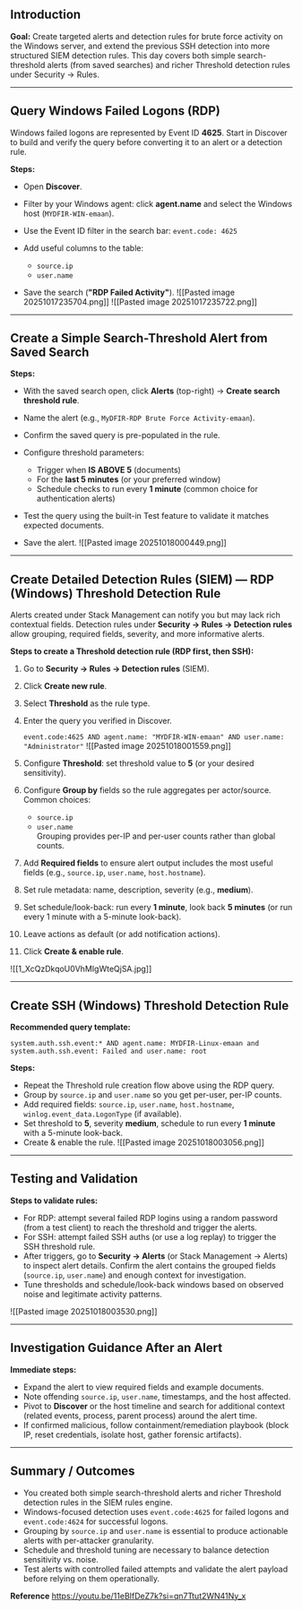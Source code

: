 
## Introduction

**Goal:** Create targeted alerts and detection rules for brute force activity on the Windows server, and extend the previous SSH detection into more structured SIEM detection rules. This day covers both simple search-threshold alerts (from saved searches) and richer Threshold detection rules under Security → Rules.

---

## Query Windows Failed Logons (RDP)

Windows failed logons are represented by Event ID **4625**. Start in Discover to build and verify the query before converting it to an alert or a detection rule.

**Steps:**

- Open **Discover**.
- Filter by your Windows agent: click **agent.name** and select the Windows host (`MYDFIR-WIN-emaan`).
- Use the Event ID filter in the search bar:
    `event.code: 4625`
    
- Add useful columns to the table:
    - `source.ip`
    - `user.name` 
    
- Save the search (**"RDP Failed Activity"**).
    ![[Pasted image 20251017235704.png]]
![[Pasted image 20251017235722.png]]
---

## Create a Simple Search-Threshold Alert from Saved Search

**Steps:**

- With the saved search open, click **Alerts** (top-right) → **Create search threshold rule**.
- Name the alert (e.g., `MyDFIR-RDP Brute Force Activity-emaan`).
- Confirm the saved query is pre-populated in the rule.
- Configure threshold parameters:
    
    - Trigger when **IS ABOVE 5** (documents)
    - For the **last 5 minutes** (or your preferred window)
    - Schedule checks to run every **1 minute** (common choice for authentication alerts)
    
- Test the query using the built-in Test feature to validate it matches expected documents.
- Save the alert.
![[Pasted image 20251018000449.png]]

---

## Create Detailed Detection Rules (SIEM) — RDP (Windows) Threshold Detection Rule


Alerts created under Stack Management can notify you but may lack rich contextual fields. Detection rules under **Security → Rules → Detection rules** allow grouping, required fields, severity, and more informative alerts.

**Steps to create a Threshold detection rule (RDP first, then SSH):**

1. Go to **Security → Rules → Detection rules** (SIEM).
2. Click **Create new rule**.
3. Select **Threshold** as the rule type.
4. Enter the query you verified in Discover. 
    
    `event.code:4625 AND agent.name: "MYDFIR-WIN-emaan" AND user.name: "Administrator"`
    ![[Pasted image 20251018001559.png]]
5. Configure **Threshold**: set threshold value to **5** (or your desired sensitivity).
6. Configure **Group by** fields so the rule aggregates per actor/source. Common choices:
    
    - `source.ip`
    - `user.name`  
        Grouping provides per-IP and per-user counts rather than global counts.
        
7. Add **Required fields** to ensure alert output includes the most useful fields (e.g., `source.ip`, `user.name`, `host.hostname`).
8. Set rule metadata: name, description, severity (e.g., **medium**).
9. Set schedule/look-back: run every **1 minute**, look back **5 minutes** (or run every 1 minute with a 5-minute look-back).
10. Leave actions as default (or add notification actions).
11. Click **Create & enable rule**.

![[1_XcQzDkqoU0VhMIgWteQjSA.jpg]]

---

## Create SSH (Windows) Threshold Detection Rule

**Recommended query template:**

`system.auth.ssh.event:* AND agent.name: MYDFIR-Linux-emaan and system.auth.ssh.event: Failed and user.name: root`

**Steps:**

- Repeat the Threshold rule creation flow above using the RDP query.
- Group by `source.ip` and `user.name` so you get per-user, per-IP counts.
- Add required fields: `source.ip`, `user.name`, `host.hostname`, `winlog.event_data.LogonType` (if available).
- Set threshold to **5**, severity **medium**, schedule to run every **1 minute** with a 5-minute look-back.
- Create & enable the rule.
![[Pasted image 20251018003056.png]]

---

## Testing and Validation

**Steps to validate rules:**

- For RDP: attempt several failed RDP logins using a random password (from a test client) to reach the threshold and trigger the alerts.
- For SSH: attempt failed SSH auths (or use a log replay) to trigger the SSH threshold rule.
- After triggers, go to **Security → Alerts** (or Stack Management → Alerts) to inspect alert details. Confirm the alert contains the grouped fields (`source.ip`, `user.name`) and enough context for investigation.
- Tune thresholds and schedule/look-back windows based on observed noise and legitimate activity patterns.

![[Pasted image 20251018003530.png]]

---

## Investigation Guidance After an Alert

**Immediate steps:**

- Expand the alert to view required fields and example documents.
- Note offending `source.ip`, `user.name`, timestamps, and the host affected.
- Pivot to **Discover** or the host timeline and search for additional context (related events, process, parent process) around the alert time.
- If confirmed malicious, follow containment/remediation playbook (block IP, reset credentials, isolate host, gather forensic artifacts).

---

## Summary / Outcomes

- You created both simple search-threshold alerts and richer Threshold detection rules in the SIEM rules engine.
- Windows-focused detection uses `event.code:4625` for failed logons and `event.code:4624` for successful logons.
- Grouping by `source.ip` and `user.name` is essential to produce actionable alerts with per-attacker granularity.
- Schedule and threshold tuning are necessary to balance detection sensitivity vs. noise.
- Test alerts with controlled failed attempts and validate the alert payload before relying on them operationally.


**Reference**
https://youtu.be/11eBIfDeZ7k?si=qn7Ttut2WN41Ny_x